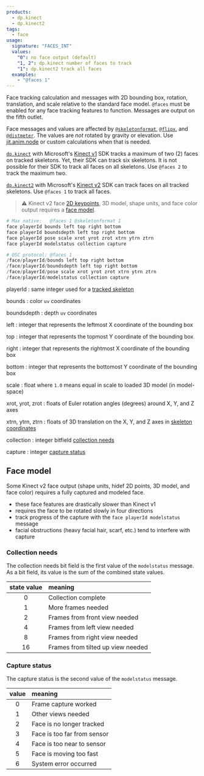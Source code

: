 ```yaml
---
products:
  - dp.kinect
  - dp.kinect2
tags:
  - face
usage:
  signature: "FACES_INT"
  values:
    "0": no face output (default)
    "1, 2": dp.kinect number of faces to track
    "1": dp.kinect2 track all faces
  examples:
    - "@faces 1"
---
```


Face tracking calculation and messages with 2D bounding box, rotation, translation,
and scale relative to the standard face model. `@faces` must be enabled for any
face tracking features to function. Messages are output on the fifth outlet.

Face messages and values are affected by [`@skeletonformat`](skeletonformat.md),
[`@flipx`](flipx.md), and [`@distmeter`](distmeter.md). The values are *not*
rotated by gravity or elevation. Use [jit.anim.node](https://docs.cycling74.com/max7/refpages/jit.anim.node)
or custom calculations when that is needed.

[`dp.kinect`](../dp.kinect.md) with Microsoft's [Kinect v1](../../_hardware/sensors/kinect-v1.md) SDK
tracks a maximum of two (2) faces on tracked skeletons. Yet, their SDK can track six skeletons.
It is not possible for their SDK to track all faces on all skeletons.
Use `@faces 2` to track the maximum two.

[`dp.kinect2`](../dp.kinect2.md) with Microsoft's [Kinect v2](../../_hardware/sensors/kinect-v2.md) SDK
can track faces on all tracked skeletons. Use `@faces 1` to track all faces.

> ⚠️ Kinect v2 face [2D keypoints](face2dpoints.md), 3D model,
> shape units, and face color output requires a [face model](#face-model).

```python
# Max native:   @faces 1 @skeletonformat 1
face playerId bounds left top right bottom  
face playerId boundsdepth left top right bottom  
face playerId pose scale xrot yrot zrot xtrn ytrn ztrn 
face playerId modelstatus collection capture

# OSC protocol: @faces 1
/face/playerId/bounds left top right bottom            
/face/playerId/boundsdepth left top right bottom       
/face/playerId/pose scale xrot yrot zrot xtrn ytrn ztrn
/face/playerId/modelstatus collection capture          
```

playerId
: same integer used for a [tracked skeleton](skeleton.md#user-identification)

bounds
: color `uv` coordinates

boundsdepth
: depth `uv` coordinates

left
: integer that represents the leftmost X coordinate of the bounding box

top
: integer that represents the topmost Y coordinate of the bounding box

right
: integer that represents the rightmost X coordinate of the bounding box

bottom
: integer that represents the bottomost Y coordinate of the bounding box

scale
: float where `1.0` means equal in scale to loaded 3D model (in model-space)

xrot, yrot, zrot
: floats of Euler rotation angles (degrees) around X, Y, and Z axes

xtrn, ytrn, ztrn
: floats of 3D translation on the X, Y, and Z axes in
  [skeleton coordinates](skeleton.md#joint-location)

collection
: integer bitfield [collection needs](#collection-needs)

capture
: integer [capture status](#capture-status)

## Face model

Some Kinect v2 face output (shape units, hidef 2D points, 3D model, and face color)
requires a fully captured and modeled face.

* these face features are drastically slower than Kinect v1
* requires the face to be rotated slowly in four directions
* track progress of the capture with the `face playerId modelstatus` message
* facial obstructions (heavy facial hair, scarf, etc.) tend to interfere with capture

### Collection needs

The collection needs bit field is the first value of the `modelstatus` message. As a
bit field, its value is the sum of the combined state values.

state value | meaning
:--: | :--
0 | Collection complete
1 | More frames needed
2 | Frames from front view needed
4 | Frames from left view needed
8 | Frames from right view needed
16 | Frames from tilted up view needed

### Capture status

The capture status is the second value of the `modelstatus` message.

value | meaning
:-: | :---
0  | Frame capture worked
1  | Other views needed
2  | Face is no longer tracked
3  | Face is too far from sensor
4  | Face is too near to sensor
5  | Face is moving too fast
6  | System error occurred
